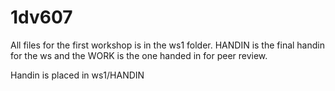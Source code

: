 # 1dv607

All files for the first workshop is in the ws1 folder. HANDIN is the final handin for the ws and the WORK is the one handed in for peer review.

Handin is placed in ws1/HANDIN